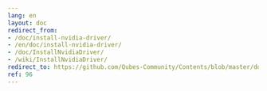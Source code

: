 ```yaml
---
lang: en
layout: doc
redirect_from:
- /doc/install-nvidia-driver/
- /en/doc/install-nvidia-driver/
- /doc/InstallNvidiaDriver/
- /wiki/InstallNvidiaDriver/
redirect_to: https://github.com/Qubes-Community/Contents/blob/master/docs/configuration/install-nvidia-driver.md
ref: 96
---
```

